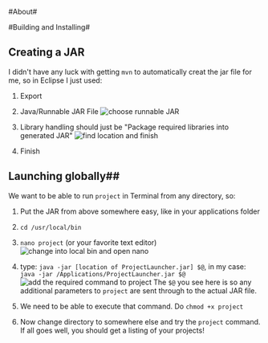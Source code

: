 #About#


#Building and Installing#
## Creating a JAR ##
I didn't have any luck with getting ```mvn``` to automatically creat the jar file for me, so in Eclipse I just used:

1. Export
2. Java/Runnable JAR File
![choose runnable JAR](https://bytebucket.org/jordancrawfordnz/projectlauncher/raw/970cb4fea46547ac8fd542094c57b4befd568252/images/making_jar_1.jpg)

3. Library handling should just be "Package required libraries into generated JAR"
![find location and finish](https://bytebucket.org/jordancrawfordnz/projectlauncher/raw/970cb4fea46547ac8fd542094c57b4befd568252/images/making_jar_2.jpg)

4. Finish


## Launching globally##
We want to be able to run ```project``` in Terminal from any directory, so:

1. Put the JAR from above somewhere easy, like in your applications folder
2. ``cd /usr/local/bin``
3. ``nano project`` (or your favorite text editor)
	![change into local bin and open nano](https://bytebucket.org/jordancrawfordnz/projectlauncher/raw/970cb4fea46547ac8fd542094c57b4befd568252/images/setting_up_1.jpg)

4. type: ``java -jar [location of ProjectLauncher.jar] $@``,  in my case: ``java -jar /Applications/ProjectLauncher.jar $@``
		![add the required command to project](https://bytebucket.org/jordancrawfordnz/projectlauncher/raw/970cb4fea46547ac8fd542094c57b4befd568252/images/setting_up_2.jpg)
		The ``$@`` you see here is so any additional parameters to ``project`` are sent through to the actual JAR file.
		
5. We need to be able to execute that command. Do ``chmod +x project``
6. Now change directory to somewhere else and try the ``project`` command. If all goes well, you should get a listing of your projects!